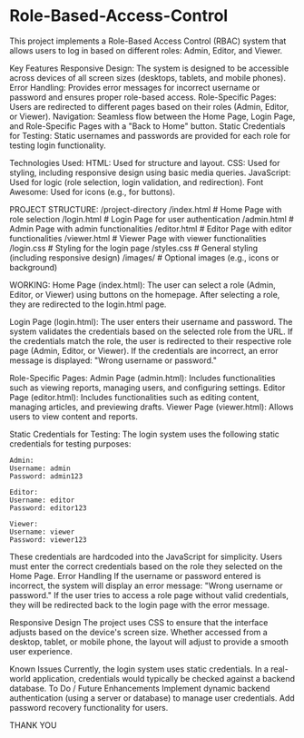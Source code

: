 # Role-Based-Access-Control
This project implements a Role-Based Access Control (RBAC) system that allows users to log in based on different roles: Admin, Editor, and Viewer.

Key Features
  Responsive Design: The system is designed to be accessible across devices of all screen sizes (desktops, tablets, and mobile phones).
  Error Handling: Provides error messages for incorrect username or password and ensures proper role-based access.
  Role-Specific Pages: Users are redirected to different pages based on their roles (Admin, Editor, or Viewer).
  Navigation: Seamless flow between the Home Page, Login Page, and Role-Specific Pages with a "Back to Home" button.
  Static Credentials for Testing: Static usernames and passwords are provided for each role for testing login functionality.

Technologies Used:
  HTML: Used for structure and layout.
  CSS: Used for styling, including responsive design using basic media queries.
  JavaScript: Used for logic (role selection, login validation, and redirection).
  Font Awesome: Used for icons (e.g., for buttons).

PROJECT STRUCTURE:
/project-directory
    /index.html       # Home Page with role selection
    /login.html       # Login Page for user authentication
    /admin.html       # Admin Page with admin functionalities
    /editor.html      # Editor Page with editor functionalities
    /viewer.html      # Viewer Page with viewer functionalities
    /login.css        # Styling for the login page
    /styles.css       # General styling (including responsive design)
    /images/           # Optional images (e.g., icons or background)


WORKING:
  Home Page (index.html):
    The user can select a role (Admin, Editor, or Viewer) using buttons on the homepage. After selecting a role, they are redirected to the login.html page.
  
  Login Page (login.html):
    The user enters their username and password.
    The system validates the credentials based on the selected role from the URL.
    If the credentials match the role, the user is redirected to their respective role page (Admin, Editor, or Viewer).
    If the credentials are incorrect, an error message is displayed: "Wrong username or password."
  
  Role-Specific Pages:
    Admin Page (admin.html): Includes functionalities such as viewing reports, managing users, and configuring settings.
    Editor Page (editor.html): Includes functionalities such as editing content, managing articles, and previewing drafts.
    Viewer Page (viewer.html): Allows users to view content and reports.
  
  Static Credentials for Testing:
    The login system uses the following static credentials for testing purposes:
    
    Admin:
    Username: admin
    Password: admin123
    
    Editor:
    Username: editor
    Password: editor123
    
    Viewer:
    Username: viewer
    Password: viewer123
    
  These credentials are hardcoded into the JavaScript for simplicity. Users must enter the correct credentials based on the role they selected on the Home Page.
  Error Handling
  If the username or password entered is incorrect, the system will display an error message:
  "Wrong username or password."
  If the user tries to access a role page without valid credentials, they will be redirected back to the login page with the error message.

Responsive Design
  The project uses CSS to ensure that the interface adjusts based on the device's screen size. Whether accessed from a desktop, tablet, or mobile phone, the layout will adjust to provide a smooth user experience.

Known Issues
  Currently, the login system uses static credentials. In a real-world application, credentials would typically be checked against a backend database.
To Do / Future Enhancements
  Implement dynamic backend authentication (using a server or database) to manage user credentials.
  Add password recovery functionality for users.
  
THANK YOU
